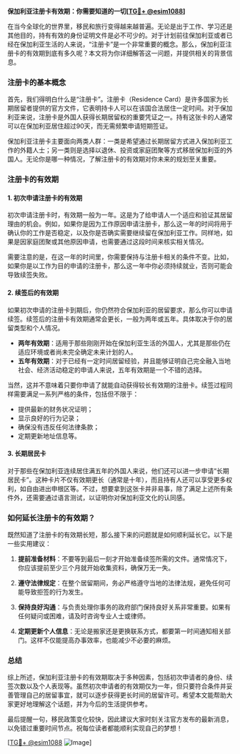 **保加利亚注册卡有效期：你需要知道的一切[[TG💪+ @esim1088](https://t.me/s/esim1088)]**

在当今全球化的世界里，移民和旅行变得越来越普遍。无论是出于工作、学习还是其他目的，持有有效的身份证明文件是必不可少的。对于计划前往保加利亚或者已经在保加利亚生活的人来说，“注册卡”是一个非常重要的概念。那么，保加利亚注册卡的有效期到底有多久呢？本文将为你详细解答这一问题，并提供相关的背景信息。

### 注册卡的基本概念

首先，我们得明白什么是“注册卡”。注册卡（Residence Card）是许多国家为长期居留者提供的官方文件，它表明持卡人可以在该国合法居住一定时间。对于保加利亚来说，注册卡是外国人获得长期居留权的重要凭证之一。持有这张卡的人通常可以在保加利亚居住超过90天，而无需频繁申请短期签证。

保加利亚注册卡主要面向两类人群：一类是希望通过长期居留方式进入保加利亚工作的外籍人士；另一类则是选择以退休、投资或家庭团聚等方式移居保加利亚的外国人。无论你是哪一种情况，了解注册卡的有效期对你未来的规划至关重要。

### 注册卡的有效期

#### 1. 初次申请注册卡的有效期
初次申请注册卡时，有效期一般为一年。这是为了给申请人一个适应和验证其居留理由的机会。例如，如果你是因为工作原因申请注册卡，那么这一年的时间将用于确认你的工作是否稳定，以及你是否确实需要继续留在保加利亚工作。同样地，如果是因家庭团聚或其他原因申请，也需要通过这段时间来核实相关情况。

需要注意的是，在这一年的时间里，你需要保持与注册卡相关的条件不变。比如，如果你是以工作为目的申请的注册卡，那么这一年中你必须持续就业，否则可能会导致续签失败。

#### 2. 续签后的有效期
如果初次申请的注册卡到期后，你仍然符合保加利亚的居留要求，那么你可以申请续签。续签后的注册卡有效期通常会更长，一般为两年或五年。具体取决于你的居留类型和个人情况。

- **两年有效期**：适用于那些刚刚开始在保加利亚生活的外国人，尤其是那些仍在适应环境或者尚未完全确定未来计划的人。
- **五年有效期**：对于已经有一定时间居留经验，并且能够证明自己完全融入当地社会、经济活动稳定的申请人来说，五年有效期是一个不错的选择。

当然，这并不意味着只要你申请了就能自动获得较长有效期的注册卡。续签过程同样需要满足一系列严格的条件，包括但不限于：

- 提供最新的财务状况证明；
- 显示良好的行为记录；
- 确保没有违反任何法律条款；
- 定期更新地址信息等。

#### 3. 长期居民卡
对于那些在保加利亚连续居住满五年的外国人来说，他们还可以进一步申请“长期居民卡”。这种卡片不仅有效期更长（通常是十年），而且持有人还可以享受更多权利，如自由进出申根区等。不过，想要拿到这张卡并非易事，除了满足上述所有条件外，还需要通过语言测试，以证明你对保加利亚文化的认同感。

### 如何延长注册卡的有效期？

既然知道了注册卡的有效期长短，那么接下来的问题就是如何顺利延长它。以下是一些实用建议：

1. **提前准备材料**：不要等到最后一刻才开始准备续签所需的文件。通常情况下，你应该提前至少三个月就开始收集资料，确保万无一失。
   
2. **遵守法律规定**：在整个居留期间，务必严格遵守当地的法律法规，避免任何可能导致拒签的行为发生。

3. **保持良好沟通**：与负责处理你事务的政府部门保持良好关系非常重要。如果有任何疑问或困难，请及时咨询专业人士或律师。

4. **定期更新个人信息**：无论是搬家还是更换联系方式，都要第一时间通知相关部门。这样不仅能提高办事效率，也能减少不必要的麻烦。

### 总结

综上所述，保加利亚注册卡的有效期取决于多种因素，包括初次申请者的身份、续签次数以及个人表现等。虽然初次申请者的有效期仅为一年，但只要符合条件并妥善管理自己的居留事宜，就可以逐步获得更长时间的居留许可。希望本文能帮助大家更好地理解这个话题，并为今后的生活提供参考。

最后提醒一句，移民政策变化较快，因此建议大家时刻关注官方发布的最新消息，以免错过重要时间节点。祝每位读者都能顺利实现自己的梦想！

[[TG💪+ @esim1088](https://t.me/s/esim1088) ![Image](https://i.postimg.cc/4NQfJmqS/Snipaste-2025-05-13-00-14-12.png)]